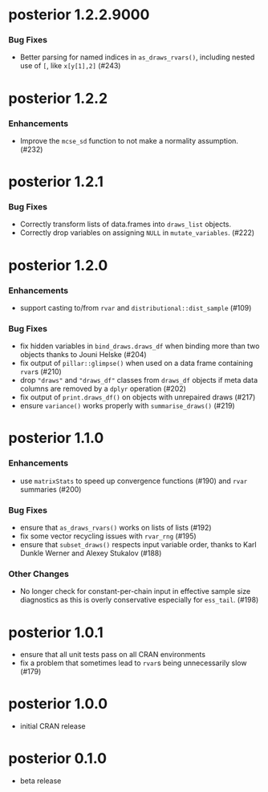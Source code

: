 # posterior 1.2.2.9000

### Bug Fixes

* Better parsing for named indices in `as_draws_rvars()`, including nested use
of `[`, like `x[y[1],2]` (#243)


# posterior 1.2.2

### Enhancements

* Improve the `mcse_sd` function to not make a normality assumption. (#232)


# posterior 1.2.1

### Bug Fixes

* Correctly transform lists of data.frames into `draws_list` objects.
* Correctly drop variables on assigning `NULL` in `mutate_variables`. (#222)


# posterior 1.2.0

### Enhancements

* support casting to/from `rvar` and `distributional::dist_sample` (#109)

### Bug Fixes

* fix hidden variables in `bind_draws.draws_df` when binding 
more than two objects thanks to Jouni Helske (#204)
* fix output of `pillar::glimpse()` when used on a data frame containing 
`rvar`s (#210)
* drop `"draws"` and `"draws_df"` classes from `draws_df` objects if meta data
columns are removed by a `dplyr` operation (#202)
* fix output of `print.draws_df()` on objects with unrepaired draws (#217)
* ensure `variance()` works properly with `summarise_draws()` (#219)


# posterior 1.1.0

### Enhancements

* use `matrixStats` to speed up convergence functions (#190) and 
`rvar` summaries (#200)

### Bug Fixes

* ensure that `as_draws_rvars()` works on lists of lists (#192)
* fix some vector recycling issues with `rvar_rng` (#195)
* ensure that `subset_draws()` respects input variable order, thanks to
Karl Dunkle Werner and Alexey Stukalov (#188)

### Other Changes

* No longer check for constant-per-chain input in effective
sample size diagnostics as this is overly conservative 
especially for `ess_tail`. (#198)


# posterior 1.0.1

* ensure that all unit tests pass on all CRAN environments
* fix a problem that sometimes lead to `rvar`s being unnecessarily slow (#179)


# posterior 1.0.0

* initial CRAN release


# posterior 0.1.0

* beta release
